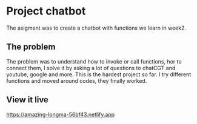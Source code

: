 # Project chatbot

The asigment was to create a chatbot with functions we learn in week2. 

## The problem

The problem was to understand how to invoke or call functions, hor to connect them, I solve it by asking a lot of questions to chatCGT and youtube, google and more. This is the hardest project so far. I try different functions and moved around codes, they finally worked.

## View it live

https://amazing-longma-56bf43.netlify.app
